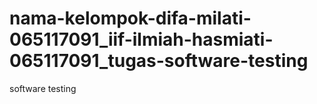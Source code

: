 # nama-kelompok-difa-milati-065117091_iif-ilmiah-hasmiati-065117091_tugas-software-testing
software testing
